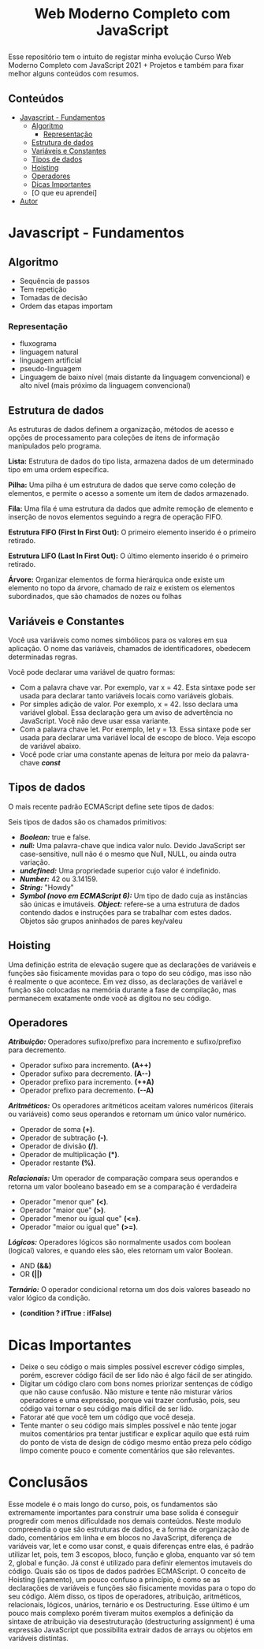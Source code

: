 # <p align="center">Web Moderno Completo com JavaScript</p>
Esse repositório tem o intuito de registar minha evolução Curso Web Moderno Completo com JavaScript 2021 + Projetos e também para fixar melhor alguns conteúdos com resumos.

## Conteúdos

- [Javascript - Fundamentos](##javascript---fundamentos)
  - [Algoritmo](#algoritmo)
    - [Representação](#representação)
  - [Estrutura de dados](#estrutura-de-dados)
  - [Variáveis e Constantes](#variáveis-e-constantes)
  - [Tipos de dados](#tipos-de-dados)
  - [Hoisting](#hoisting)
  - [Operadores](#operadores)
  - [Dicas Importantes](#dicas-importantes)
  - [O que eu aprendei]
- [Autor](#autor)

# Javascript - Fundamentos
## Algoritmo

- Sequência de passos
- Tem repetição
- Tomadas de decisão
- Ordem das etapas importam

### Representação

- fluxograma
- linguagem natural
- linguagem artificial
- pseudo-linguagem
- Linguagem de baixo nível (mais distante da linguagem convencional) e alto nível (mais próximo da linguagem convencional)

## Estrutura de dados

As estruturas de dados definem a organização, métodos de acesso e opções de processamento para coleções de itens de informação manipulados pelo programa.

**Lista:** Estrutura de dados do tipo lista, armazena dados de um determinado tipo em uma ordem especifica.

**Pilha:** Uma pilha é um estrutura de dados que serve como coleção de elementos, e permite o acesso a somente um item de dados armazenado.

**Fila:** Uma fila é uma estrutura da dados que admite remoção de elemento e inserção de novos elementos seguindo a regra de operação FIFO.

**Estrutura FIFO (First In First Out):** O primeiro elemento inserido é o primeiro retirado.

**Estrutura LIFO (Last In First Out):** O último elemento inserido é o primeiro retirado.

**Árvore:** Organizar elementos de forma hierárquica onde existe um elemento no topo da árvore, chamado de raiz e existem os elementos subordinados, que são chamados de nozes ou folhas

## Variáveis e Constantes
Você usa variáveis como nomes simbólicos para os valores em sua aplicação. O nome das variáveis, chamados de identificadores, obedecem determinadas regras.

Você pode declarar uma variável de quatro formas:
 - Com a palavra chave var. Por exemplo, var x = 42. Esta sintaxe pode ser usada para declarar tanto variáveis locais como variáveis globais.
 - Por simples adição de valor. Por exemplo, x = 42. Isso declara uma variável global. Essa declaração gera um aviso de advertência no JavaScript. Você não deve usar essa variante.
 - Com a palavra chave let. Por exemplo, let y = 13. Essa sintaxe pode ser usada para declarar uma variável local de escopo de bloco. Veja escopo de variável abaixo.
 - Você pode criar uma constante apenas de leitura por meio da palavra-chave **_const_**

## Tipos de dados
O mais recente padrão ECMAScript define sete tipos de dados:

Seis tipos de dados são os chamados primitivos:
 - **_Boolean:_** true e false.
 - **_null:_** Uma palavra-chave que indica valor nulo. Devido JavaScript ser case-sensitive, null não é o mesmo que Null, NULL, ou ainda outra variação.
 - **_undefined:_** Uma propriedade superior cujo valor é indefinido.
 - **_Number:_** 42 ou 3.14159.
 - **_String:_** "Howdy"
 - **_Symbol (novo em ECMAScript 6):_** Um tipo de dado cuja as instâncias são únicas e imutáveis.
**_Object:_** refere-se a uma estrutura de dados contendo dados e instruções para se trabalhar com estes dados. Objetos são grupos aninhados de pares key/valeu

## Hoisting
Uma definição estrita de elevação sugere que as declarações de variáveis e funções são fisicamente movidas para o topo do seu código, mas isso não é realmente o que acontece. Em vez disso, as declarações de variável e função são colocadas na memória durante a fase de compilação, mas permanecem exatamente onde você as digitou no seu código.
## Operadores
**_Atribuição:_** Operadores sufixo/prefixo para incremento e sufixo/prefixo para decremento.

- Operador sufixo para incremento. **(A++)**
- Operador sufixo para decremento. **(A--)**
- Operador prefixo para incremento. **(++A)**
- Operador prefixo para decremento. **(--A)**

**_Aritméticos:_** Os operadores aritméticos aceitam valores numéricos (literais ou variáveis) como seus operandos e retornam um único valor numérico.

- Operador de soma **(+)**.
- Operador de subtração **(-)**.
- Operador de divisão **(/)**.
- Operador de multiplicação **(*)**.
- Operador restante **(%)**.

**_Relacionais:_** Um operador de comparação compara seus operandos e retorna um valor booleano baseado em se a comparação é verdadeira

- Operador "menor que" **(<)**.
- Operador "maior que" **(>)**.
- Operador "menor ou igual que" **(<=)**. 
- Operador "maior ou igual que" **(>=)**.

**_Lógicos:_** Operadores lógicos são normalmente usados com boolean (logical) valores, e quando eles são, eles retornam um valor Boolean.

- AND **(&&)**
- OR **(||)**

**_Ternário:_** O operador condicional retorna um dos dois valores baseado no valor lógico da condição.
- **(condition ? ifTrue : ifFalse)**

# Dicas Importantes
- Deixe o seu código o mais simples possível escrever código simples, porém, escrever código fácil de ser lido não é algo fácil de ser atingido.
- Digitar um código claro com bons nomes priorizar sentenças de código que não cause confusão. Não misture e tente não misturar vários operadores e uma expressão, porque vai trazer confusão, pois, seu código vai tornar o seu código mais difícil de ser lido.
- Fatorar até que você tem um código que você deseja.
- Tente manter o seu código mais simples possível e não tente jogar muitos comentários pra tentar justificar e explicar aquilo que está ruim do ponto de vista de design de código mesmo então preza pelo código limpo comente pouco e comente comentários que são relevantes.


# Conclusãos
Esse modele é o mais longo do curso, pois, os fundamentos são extremamente importantes para construir uma base solida é conseguir progredir com menos dificuldade nos demais conteúdos. Neste modulo compreendia o que são estruturas de dados, e a forma de organização de dado, comentários em linha e em blocos no JavaScript, diferença de variáveis var, let e como usar const, e quais diferenças entre elas, é padrão utilizar let, pois, tem 3 escopos, bloco, função e globa, enquanto var só tem 2, global e função. Já const é utilizado para definir elementos imutaveis do código. Quais são os tipos de dados padrões ECMAScript. O conceito de Hoisting (içamento), um pouco confuso a princípio, é como se as declarações de variáveis e funções são fisicamente movidas para o topo do seu código. Além disso, os tipos de operadores, atribuição, aritméticos, relacionais, lógicos, unários, ternário e os Destructuring. Esse último é um pouco mais complexo porém tiveram muitos exemplos a definição da sintaxe de atribuição via desestruturação (destructuring assignment) é uma expressão JavaScript que possibilita extrair dados de arrays ou objetos em variáveis distintas.
 



